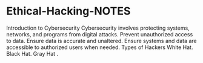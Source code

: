 # Ethical-Hacking-NOTES
Introduction to Cybersecurity  Cybersecurity involves protecting systems, networks, and programs from digital attacks. Prevent unauthorized access to data. Ensure data is accurate and unaltered. Ensure systems and data are accessible to authorized users when needed. Types of Hackers White Hat. Black Hat. Gray Hat . 
